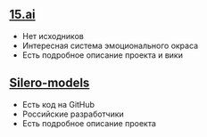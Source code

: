 ## [15.ai](https://15.ai/)
  - Нет исходников
  - Интересная система эмоционального окраса
  - Есть подробное описание проекта и вики

## [Silero-models](https://github.com/snakers4/silero-models)
  - Есть код на GitHub
  - Российские разработчики
  - Есть подробное описание проекта

